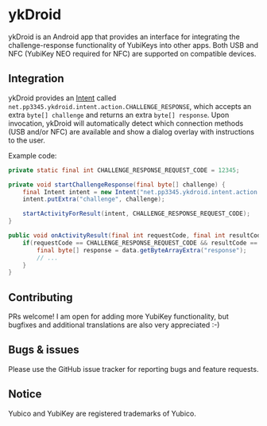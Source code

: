 # ykDroid
ykDroid is an Android app that provides an interface for integrating the challenge-response functionality
of YubiKeys into other apps. Both USB and NFC (YubiKey NEO required for NFC) are supported on compatible devices.

## Integration
ykDroid provides an [Intent](https://developer.android.com/reference/android/content/Intent.html) called
`net.pp3345.ykdroid.intent.action.CHALLENGE_RESPONSE`, which accepts an extra `byte[] challenge` and returns an extra
`byte[] response`.
Upon invocation, ykDroid will automatically detect which connection methods (USB and/or NFC) are available and show a dialog
overlay with instructions to the user.

Example code:
```java
private static final int CHALLENGE_RESPONSE_REQUEST_CODE = 12345;

private void startChallengeResponse(final byte[] challenge) {
    final Intent intent = new Intent("net.pp3345.ykdroid.intent.action.CHALLENGE_RESPONSE");
    intent.putExtra("challenge", challenge);

    startActivityForResult(intent, CHALLENGE_RESPONSE_REQUEST_CODE);
}

public void onActivityResult(final int requestCode, final int resultCode, final Intent data) {
    if(requestCode == CHALLENGE_RESPONSE_REQUEST_CODE && resultCode == RESULT_OK) {
        final byte[] response = data.getByteArrayExtra("response");
        // ...
    }
}
```

## Contributing
PRs welcome! I am open for adding more YubiKey functionality, but bugfixes and additional translations are also very appreciated :-)

## Bugs & issues
Please use the GitHub issue tracker for reporting bugs and feature requests.

## Notice
Yubico and YubiKey are registered trademarks of Yubico.
